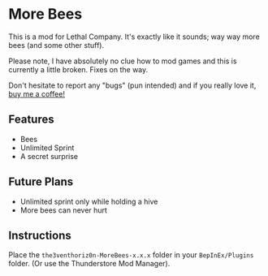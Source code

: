 # More Bees
This is a mod for Lethal Company. It's exactly like it sounds; way way more bees (and some other stuff).

Please note, I have absolutely no clue how to mod games and this is currently a little broken. Fixes on the way.

Don't hesitate to report any "bugs" (pun intended) and if you really love it, [buy me a coffee!](https://www.buymeacoffee.com/the3venthoriz0n)

## Features
- Bees
- Unlimited Sprint
- A secret surprise

## Future Plans
- Unlimited sprint only while holding a hive
- More bees can never hurt

## Instructions
Place the ```the3venthoriz0n-MoreBees-x.x.x``` folder in your ```BepInEx/Plugins``` folder. (Or use the Thunderstore Mod Manager).
